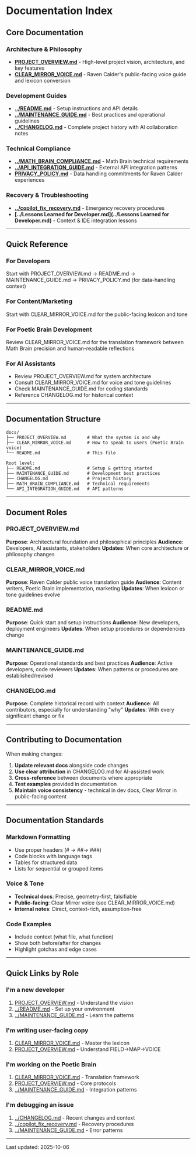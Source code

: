 # Documentation Index

## Core Documentation

### Architecture & Philosophy
- **[PROJECT_OVERVIEW.md](./PROJECT_OVERVIEW.md)** - High-level project vision, architecture, and key features
- **[CLEAR_MIRROR_VOICE.md](./CLEAR_MIRROR_VOICE.md)** - Raven Calder's public-facing voice guide and lexicon conversion

### Development Guides
- **[../README.md](../README.md)** - Setup instructions and API details
- **[../MAINTENANCE_GUIDE.md](../MAINTENANCE_GUIDE.md)** - Best practices and operational guidelines
- **[../CHANGELOG.md](../CHANGELOG.md)** - Complete project history with AI collaboration notes

### Technical Compliance
- **[../MATH_BRAIN_COMPLIANCE.md](../MATH_BRAIN_COMPLIANCE.md)** - Math Brain technical requirements
- **[../API_INTEGRATION_GUIDE.md](../API_INTEGRATION_GUIDE.md)** - External API integration patterns
- **[PRIVACY_POLICY.md](./PRIVACY_POLICY.md)** - Data handling commitments for Raven Calder experiences

### Recovery & Troubleshooting
- **[../copilot_fix_recovery.md](../copilot_fix_recovery.md)** - Emergency recovery procedures
- **[../Lessons Learned for Developer.md](../Lessons Learned for Developer.md)** - Context & IDE integration lessons

---

## Quick Reference

### For Developers
Start with PROJECT_OVERVIEW.md → README.md → MAINTENANCE_GUIDE.md → PRIVACY_POLICY.md (for data-handling context)

### For Content/Marketing
Start with CLEAR_MIRROR_VOICE.md for the public-facing lexicon and tone

### For Poetic Brain Development
Review CLEAR_MIRROR_VOICE.md for the translation framework between Math Brain precision and human-readable reflections

### For AI Assistants
- Review PROJECT_OVERVIEW.md for system architecture
- Consult CLEAR_MIRROR_VOICE.md for voice and tone guidelines
- Check MAINTENANCE_GUIDE.md for coding standards
- Reference CHANGELOG.md for historical context

---

## Documentation Structure

```
docs/
├── PROJECT_OVERVIEW.md        # What the system is and why
├── CLEAR_MIRROR_VOICE.md      # How to speak to users (Poetic Brain voice)
└── README.md                  # This file

Root level:
├── README.md                  # Setup & getting started
├── MAINTENANCE_GUIDE.md       # Development best practices
├── CHANGELOG.md               # Project history
├── MATH_BRAIN_COMPLIANCE.md   # Technical requirements
└── API_INTEGRATION_GUIDE.md   # API patterns
```

---

## Document Roles

### PROJECT_OVERVIEW.md
**Purpose**: Architectural foundation and philosophical principles
**Audience**: Developers, AI assistants, stakeholders
**Updates**: When core architecture or philosophy changes

### CLEAR_MIRROR_VOICE.md
**Purpose**: Raven Calder public voice translation guide
**Audience**: Content writers, Poetic Brain implementation, marketing
**Updates**: When lexicon or tone guidelines evolve

### README.md
**Purpose**: Quick start and setup instructions
**Audience**: New developers, deployment engineers
**Updates**: When setup procedures or dependencies change

### MAINTENANCE_GUIDE.md
**Purpose**: Operational standards and best practices
**Audience**: Active developers, code reviewers
**Updates**: When patterns or procedures are established/revised

### CHANGELOG.md
**Purpose**: Complete historical record with context
**Audience**: All contributors, especially for understanding "why"
**Updates**: With every significant change or fix

---

## Contributing to Documentation

When making changes:

1. **Update relevant docs** alongside code changes
2. **Use clear attribution** in CHANGELOG.md for AI-assisted work
3. **Cross-reference** between documents where appropriate
4. **Test examples** provided in documentation
5. **Maintain voice consistency** - technical in dev docs, Clear Mirror in public-facing content

---

## Documentation Standards

### Markdown Formatting
- Use proper headers (# → ##→ ###)
- Code blocks with language tags
- Tables for structured data
- Lists for sequential or grouped items

### Voice & Tone
- **Technical docs**: Precise, geometry-first, falsifiable
- **Public-facing**: Clear Mirror voice (see CLEAR_MIRROR_VOICE.md)
- **Internal notes**: Direct, context-rich, assumption-free

### Code Examples
- Include context (what file, what function)
- Show both before/after for changes
- Highlight gotchas and edge cases

---

## Quick Links by Role

### I'm a new developer
1. [PROJECT_OVERVIEW.md](./PROJECT_OVERVIEW.md) - Understand the vision
2. [../README.md](../README.md) - Set up your environment
3. [../MAINTENANCE_GUIDE.md](../MAINTENANCE_GUIDE.md) - Learn the patterns

### I'm writing user-facing copy
1. [CLEAR_MIRROR_VOICE.md](./CLEAR_MIRROR_VOICE.md) - Master the lexicon
2. [PROJECT_OVERVIEW.md](./PROJECT_OVERVIEW.md#the-poetic-codex) - Understand FIELD→MAP→VOICE

### I'm working on the Poetic Brain
1. [CLEAR_MIRROR_VOICE.md](./CLEAR_MIRROR_VOICE.md) - Translation framework
2. [PROJECT_OVERVIEW.md](./PROJECT_OVERVIEW.md#the-poetic-codex) - Core protocols
3. [../MAINTENANCE_GUIDE.md](../MAINTENANCE_GUIDE.md) - Integration patterns

### I'm debugging an issue
1. [../CHANGELOG.md](../CHANGELOG.md) - Recent changes and context
2. [../copilot_fix_recovery.md](../copilot_fix_recovery.md) - Recovery procedures
3. [../MAINTENANCE_GUIDE.md](../MAINTENANCE_GUIDE.md#error-handling-best-practices) - Error patterns

---

Last updated: 2025-10-06
